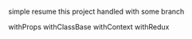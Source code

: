 simple resume
this project handled with some branch 


withProps
withClassBase
withContext
withRedux
